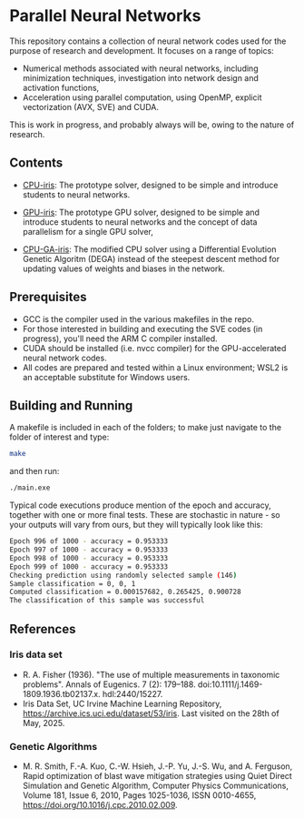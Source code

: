 # Parallel Neural Networks

This repository contains a collection of neural network codes used for the purpose of research and development. It focuses on a range of topics:

* Numerical methods associated with neural networks, including minimization techniques, investigation into network design and activation functions,
* Acceleration using parallel computation, using OpenMP, explicit vectorization (AVX, SVE) and CUDA.

This is work in progress, and probably always will be, owing to the nature of research.

## Contents

* [CPU-iris](./CPU-iris/README.md): The prototype solver, designed to be simple and introduce students to neural networks.

* [GPU-iris](./GPU-iris/README.md): The prototype GPU solver, designed to be simple and introduce students to neural networks and the concept of data parallelism for a single GPU solver,
* [CPU-GA-iris](./CPU-GA-Iris/README.md): The modified CPU solver using a Differential Evolution Genetic Algoritm (DEGA) instead of the steepest descent method for updating values of weights and biases in the network.


## Prerequisites

* GCC is the compiler used in the various makefiles in the repo.
* For those interested in building and executing the SVE codes (in progress), you'll need the ARM C compiler installed.
* CUDA should be installed (i.e. nvcc compiler) for the GPU-accelerated neural network codes.
* All codes are prepared and tested within a Linux environment; WSL2 is an acceptable substitute for Windows users.

## Building and Running

A makefile is included in each of the folders; to make just navigate to the folder of interest and type:

```bash
make
```
and then run:

```bash
./main.exe
```

Typical code executions produce mention of the epoch and accuracy, together with one or more final tests. These are stochastic in nature - so your outputs will vary from ours, but they will typically look like this:

```bash
Epoch 996 of 1000 - accuracy = 0.953333
Epoch 997 of 1000 - accuracy = 0.953333
Epoch 998 of 1000 - accuracy = 0.953333
Epoch 999 of 1000 - accuracy = 0.953333
Checking prediction using randomly selected sample (146)
Sample classification = 0, 0, 1
Computed classification = 0.000157682, 0.265425, 0.900728
The classification of this sample was successful
```

## References

### Iris data set
* R. A. Fisher (1936). "The use of multiple measurements in taxonomic problems". Annals of Eugenics. 7 (2): 179–188. doi:10.1111/j.1469-1809.1936.tb02137.x. hdl:2440/15227.  
* Iris Data Set, UC Irvine Machine Learning Repository,
https://archive.ics.uci.edu/dataset/53/iris. Last visited on the 28th of May, 2025.

### Genetic Algorithms

* M. R. Smith, F.-A. Kuo, C.-W. Hsieh, J.-P. Yu, J.-S. Wu, and A. Ferguson, Rapid optimization of blast wave mitigation strategies using Quiet Direct Simulation and Genetic Algorithm, Computer Physics Communications, Volume 181, Issue 6,
2010,
Pages 1025-1036,
ISSN 0010-4655,
https://doi.org/10.1016/j.cpc.2010.02.009.

